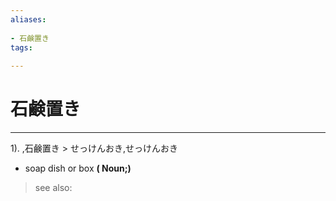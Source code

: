 ```yaml
---
aliases:
    
- 石鹸置き
tags:
    
---
```


# 石鹸置き
---
1).
,石鹸置き > せっけんおき,せっけんおき

- soap dish or box
**( Noun;)**
> see also: 
            